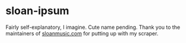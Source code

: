 # sloan-ipsum

Fairly self-explanatory, I imagine. Cute name pending. Thank you to the maintainers of [sloanmusic.com](http://www.sloanmusic.com) for putting up with my scraper.